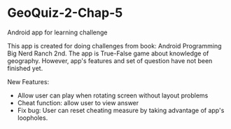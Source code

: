 # GeoQuiz-2-Chap-5
Android app for learning challenge

This app is created for doing challenges from book: Android Programming Big Nerd Ranch 2nd. The app is True-False game about knowledge of geography. However, app's features and set of question have not been finished yet.

New Features:
+ Allow user can play when rotating screen without layout problems
+ Cheat function: allow user to view answer
+ Fix bug: User can reset cheating measure by taking advantage of app's loopholes.
